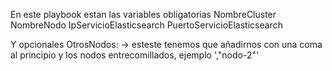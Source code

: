 En este playbook estan las variables obligatorias
NombreCluster
NombreNodo
IpServicioElasticsearch
PuertoServicioElasticsearch

Y opcionales
OtrosNodos: -> esteste tenemos que añadirnos con una coma al principio y los nodos entrecomillados, ejemplo ',"nodo-2"'
